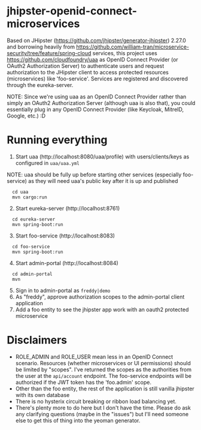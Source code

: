 # jhipster-openid-connect-microservices

Based on JHipster (https://github.com/jhipster/generator-jhipster) 2.27.0 and borrowing heavily from https://github.com/william-tran/microservice-security/tree/feature/spring-cloud services, this project uses https://github.com/cloudfoundry/uaa as OpenID Connect Provider (or OAuth2 Authorization Server) to authenticate users and request authorization to the JHipster client to access protected resources (microservices) like 'foo-service'. Services are registered and discovered through the eureka-server.

NOTE: Since we're using uaa as an OpenID Connect Provider rather than simply an OAuth2 Authorization Server (although uaa is also that), you could essentially plug in any OpenID Connect Provider (like Keycloak, MitreID, Google, etc.) :D

# Running everything
1. Start uaa (http://localhost:8080/uaa/profile) with users/clients/keys as configured in ```uaa/uaa.yml```
  
  NOTE: uaa should be fully up before starting other services (especially foo-service) as they will need uaa's public key after it is up and published

  ```
    cd uaa
    mvn cargo:run
  ```  

2. Start eureka-server (http://localhost:8761)

  ```
    cd eureka-server
    mvn spring-boot:run
  ```

3. Start foo-service (http://localhost:8083)

  ```
    cd foo-service
    mvn spring-boot:run
  ```
  
4. Start admin-portal (http://localhost:8084)

  ```
    cd admin-portal
    mvn
  ```

5. Sign in to admin-portal as ```freddy|demo```
6. As "freddy", approve authorization scopes to the admin-portal client application
7. Add a foo entity to see the jhipster app work with an oauth2 protected microservice

# Disclaimers

* ROLE_ADMIN and ROLE_USER mean less in an OpenID Connect scenario. Resources (whether microservices or UI permissions) should be limited by "scopes". I've returned the scopes as the authorities from the user at the ```api/account``` endpoint. The foo-service endpoints will be authorized if the JWT token has the 'foo.admin' scope.
* Other than the foo entity, the rest of the application is still vanilla jhipster with its own database
* There is no hysterix circuit breaking or ribbon load balancing yet. 
* There's plenty more to do here but I don't have the time. Please do ask any clarifying questions (maybe in the "issues") but I'll need someone else to get this of thing into the yeoman generator.

